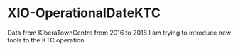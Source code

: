 # XIO-OperationalDateKTC
Data from KiberaTownCentre from 2016 to 2018
I am trying to introduce new tools to the KTC operation
